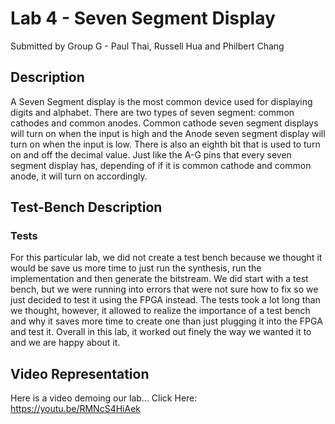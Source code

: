 # Lab 4 - Seven Segment Display
Submitted by Group G - Paul Thai, Russell Hua and Philbert Chang

## Description
A Seven Segment display is the most common device used for displaying digits and alphabet. There are two types of seven segment: common cathodes and common anodes. Common cathode seven segment displays will turn on when the input is high and the Anode seven segment display will turn on when the input is low. There is also an eighth bit that is used to turn on and off the decimal value. Just like the A-G pins that every seven segment display has, depending of if it is common cathode and common anode, it will turn on accordingly. 

## Test-Bench Description
### Tests
For this particular lab, we did not create a test bench because we thought it would be save us more time to just run the synthesis, run the implementation and then generate the bitstream. We did start with a test bench, but we were running into errors that were not sure how to fix so we just decided to test it using the FPGA instead. The tests took a lot long than we thought, however, it allowed to realize the importance of a test bench and why it saves more time to create one than just plugging it into the FPGA and test it. Overall in this lab, it worked out finely the way we wanted it to and we are happy about it. 

## Video Representation
Here is a video demoing our lab... Click Here: https://youtu.be/RMNcS4HiAek
